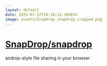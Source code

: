 ```yaml
---
layout: default
date: 2025-07-22T14:18:13.169854
image: assets/SnapDrop_snapdrop_cropped.png
---
```


# [SnapDrop/snapdrop](https://github.com/SnapDrop/snapdrop)

airdrop-style file sharing in your browser
